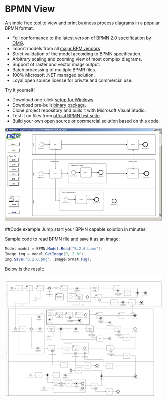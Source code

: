 # BPMN View
A simple free tool to view and print business process diagrams in a popular BPMN format. 

* Full conformance to the latest version of [BPMN 2.0 specification by OMG](http://www.bpmn.org/).
* Import models from all [major BPM vendors](http://bpmn-miwg.github.io/bpmn-miwg-tools/)
* Strict validation of the model according to BPMN specification.
* Arbitrary scaling and zooming view of most complex diagrams.
* Support of raster and vector image output.
* Batch processing of multiple BPMN files.
* 100% Microsoft .NET managed solution.
* Loyal open source license for private and commercial use.
 
Try it yourself!
* Download one-click [setup for Windows](https://github.com/bzinchenko/bpmnview/blob/master/Setup/BPMNView_Setup_1_0_0_1.zip).
* Download pre-built [binary package](https://github.com/bzinchenko/bpmnview/blob/master/Setup/BPMNView_Files_1_0_0_1.zip).
* Clone project repository and build it with Microsoft Visual Studio.
* Test it on files from [offcial BPMN test suite](https://github.com/bpmn-miwg/bpmn-miwg-test-suite).
* Build your own open source or commercial solution based on this code.

 
![bzinchenko](Images/BPMN_View.png)

##Code example
Jump start your BPMN capable solution in minutes!

Sample code to read BPMN file and save it as an image:

```csharp
Model model = BPMN.Model.Read("B.2.0.bpmn");
Image img = model.GetImage(0, 2.0f);
img.Save("B.2.0.png", ImageFormat.Png);
```

Below is the result:

![bzinchenko](Images/B.2.0.png)

